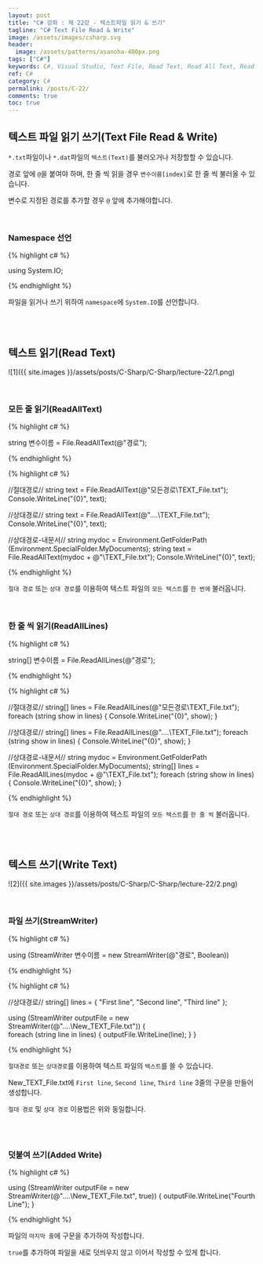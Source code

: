 ```yaml
---
layout: post
title: "C# 강좌 : 제 22강 - 텍스트파일 읽기 & 쓰기"
tagline: "C# Text File Read & Write"
image: /assets/images/csharp.svg
header:
  image: /assets/patterns/asanoha-400px.png
tags: ["C#"]
keywords: C#, Visual Studio, Text File, Read Text, Read All Text, Read All Lines, Write Text, StreamWriter, Added Write
ref: C#
category: C#
permalink: /posts/C-22/
comments: true
toc: true
---
```


## 텍스트 파일 읽기 쓰기(Text File Read & Write)

`*.txt`파일이나 `*.dat`파일의 `텍스트(Text)`를 불러오거나 저장할할 수 있습니다. 

경로 앞에 `@`을 붙여야 하며, 한 줄 씩 읽을 경우 `변수이름[index]`로 한 줄 씩 불러올 수 있습니다.

변수로 지정된 경로를 추가할 경우 `@` 앞에 추가해야합니다.

<br>

### Namespace 선언

{% highlight c# %}

using System.IO;

{% endhighlight %}  

파일을 읽거나 쓰기 위하여 `namespace`에 `System.IO`를 선언합니다.

<br>
<br>

## 텍스트 읽기(Read Text)

![1]({{ site.images }}/assets/posts/C-Sharp/C-Sharp/lecture-22/1.png)

<br>

### 모든 줄 읽기(ReadAllText)

{% highlight c# %}

string 변수이름 = File.ReadAllText(@"경로");

{% endhighlight %}

{% highlight c# %}

//절대경로//
string text = File.ReadAllText(@"모든경로\TEXT_File.txt");
Console.WriteLine("{0}", text);

//상대경로//
string text = File.ReadAllText(@"..\..\TEXT_File.txt");
Console.WriteLine("{0}", text);

//상대경로-내문서//
string mydoc = Environment.GetFolderPath (Environment.SpecialFolder.MyDocuments);
string text = File.ReadAllText(mydoc + @"\TEXT_File.txt");
Console.WriteLine("{0}", text);

{% endhighlight %}  

`절대 경로` 또는 `상대 경로`를 이용하여 텍스트 파일의 `모든 텍스트`를 `한 번에` 불러옵니다.

<br>

### 한 줄 씩 읽기(ReadAllLines)

{% highlight c# %}

string[] 변수이름 = File.ReadAllLines(@"경로");

{% endhighlight %}

{% highlight c# %}

//절대경로//
string[] lines = File.ReadAllLines(@"모든경로\TEXT_File.txt");
foreach (string show in lines)
{ 
    Console.WriteLine("{0}", show);
}

//상대경로//
string[] lines = File.ReadAllLines(@"..\..\TEXT_File.txt");
foreach (string show in lines)
{ 
    Console.WriteLine("{0}", show);
}

//상대경로-내문서//
string mydoc = Environment.GetFolderPath (Environment.SpecialFolder.MyDocuments);
string[] lines = File.ReadAllLines(mydoc + @"\TEXT_File.txt");
foreach (string show in lines)
{ 
    Console.WriteLine("{0}", show);
}

{% endhighlight %}

`절대 경로` 또는 `상대 경로`를 이용하여 텍스트 파일의 `모든 텍스트`를 `한 줄 씩` 불러옵니다.

<br>
<br>

## 텍스트 쓰기(Write Text)

![2]({{ site.images }}/assets/posts/C-Sharp/C-Sharp/lecture-22/2.png)

<br>

### 파일 쓰기(StreamWriter)

{% highlight c# %}

using (StreamWriter 변수이름 = new StreamWriter(@"경로", Boolean))

{% endhighlight %}  

{% highlight c# %}

//상대경로//
string[] lines = { "First line", "Second line", "Third line" };

using (StreamWriter outputFile = new StreamWriter(@"..\..\New_TEXT_File.txt"))
{    
    foreach (string line in lines)
    {
        outputFile.WriteLine(line);
    }
}

{% endhighlight %}

`절대경로` 또는 `상대경로`를 이용하여 텍스트 파일의 `텍스트`를 쓸 수 있습니다.

New_TEXT_File.txt에 `First line`, `Second line`, `Third line` 3줄의 구문을 만들어 생성합니다.

`절대 경로` 및 `상대 경로` 이용법은 위와 동일합니다.

<br>
<br>

### 덧붙여 쓰기(Added Write)

{% highlight c# %}

using (StreamWriter outputFile = new StreamWriter(@"..\..\New_TEXT_File.txt", true))
{
    outputFile.WriteLine("Fourth Line");
}

{% endhighlight %}

파일의 `마지막 줄`에 구문을 추가하여 작성합니다.

`true`를 추가하여 파일을 새로 덧씌우지 않고 이어서 작성할 수 있게 합니다.

